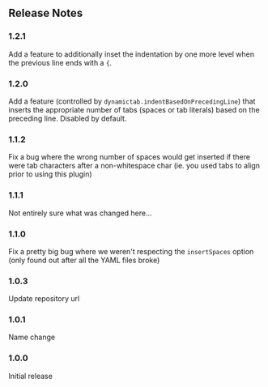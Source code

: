 ## Release Notes

### 1.2.1

Add a feature to additionally inset the indentation by one more level when the previous line ends with a `{`.

### 1.2.0

Add a feature (controlled by `dynamictab.indentBasedOnPrecedingLine`) that inserts the appropriate number of tabs (spaces or tab literals) based on the preceding line. Disabled by default.

### 1.1.2

Fix a bug where the wrong number of spaces would get inserted if there were tab characters after a non-whitespace char (ie. you used tabs to align prior to using this plugin)

### 1.1.1

Not entirely sure what was changed here...

### 1.1.0

Fix a pretty big bug where we weren't respecting the `insertSpaces` option (only found out after all the YAML files broke)

### 1.0.3

Update repository url

### 1.0.1

Name change

### 1.0.0

Initial release

